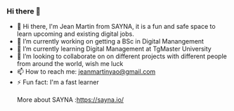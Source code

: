 ### Hi there 👋

- 👋 Hi there, I'm Jean Martin from SAYNA, it is a fun and safe space to learn upcoming and existing digital jobs. 
- 🔭 I’m currently working on getting a BSc in Digital Manangement
- 🌱 I’m currently learning Digital Management at TgMaster University
- 👯 I’m looking to collaborate on on different projects with different people from around the world, wish me luck
- 📫 How to reach me: jeanmartinyao@gmail.com
- ⚡ Fun fact: I'm a fast learner 
<br><br>
More about SAYNA :https://sayna.io/<br>
